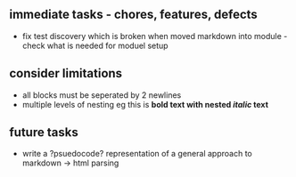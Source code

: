## immediate tasks - chores, features, defects

- fix test discovery which is broken when moved markdown into module - check what is needed for moduel setup

## consider limitations

- all blocks must be seperated by 2 newlines
- multiple levels of nesting
  eg this is **bold text with nested _italic_ text**

## future tasks

- write a ?psuedocode? representation of a general approach to markdown -> html parsing
